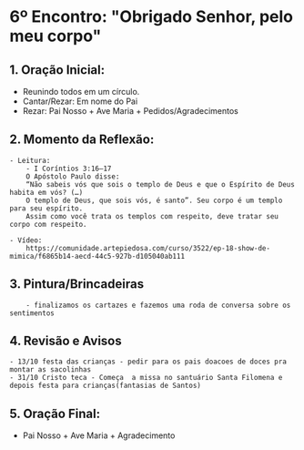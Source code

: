 # 6º Encontro: "Obrigado Senhor, pelo meu corpo"

## 1. Oração Inicial:
   - Reunindo todos em um círculo.    
   - Cantar/Rezar: Em nome do Pai
   - Rezar: Pai Nosso + Ave Maria + Pedidos/Agradecimentos
			
## 2. Momento da Reflexão:	
	- Leitura: 		
		- I Coríntios 3:16–17
		O Apóstolo Paulo disse: 
		“Não sabeis vós que sois o templo de Deus e que o Espírito de Deus habita em vós? (…) 
		O templo de Deus, que sois vós, é santo”. Seu corpo é um templo para seu espírito. 
		Assim como você trata os templos com respeito, deve tratar seu corpo com respeito.

	- Vídeo: 
		https://comunidade.artepiedosa.com/curso/3522/ep-18-show-de-mimica/f6865b14-aecd-44c5-927b-d105040ab111
	
## 3. Pintura/Brincadeiras
		- finalizamos os cartazes e fazemos uma roda de conversa sobre os sentimentos
	
## 4. Revisão e Avisos  
	- 13/10 festa das crianças - pedir para os pais doacoes de doces pra montar as sacolinhas 
	- 31/10 Cristo teca - Começa  a missa no santuário Santa Filomena e depois festa para crianças(fantasias de Santos)

## 5. Oração Final:
   - Pai Nosso + Ave Maria + Agradecimento
